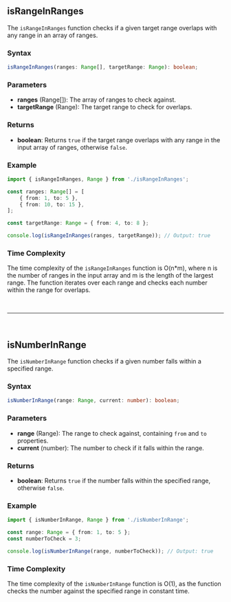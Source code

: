 ## isRangeInRanges

The `isRangeInRanges` function checks if a given target range overlaps with any range in an array of ranges.

### Syntax

```typescript
isRangeInRanges(ranges: Range[], targetRange: Range): boolean;
```

### Parameters

- **ranges** (Range[]): The array of ranges to check against.
- **targetRange** (Range): The target range to check for overlaps.

### Returns

- **boolean**: Returns `true` if the target range overlaps with any range in the input array of ranges, otherwise `false`.

### Example

```typescript
import { isRangeInRanges, Range } from './isRangeInRanges';

const ranges: Range[] = [
	{ from: 1, to: 5 },
	{ from: 10, to: 15 },
];

const targetRange: Range = { from: 4, to: 8 };

console.log(isRangeInRanges(ranges, targetRange)); // Output: true
```

### Time Complexity

The time complexity of the `isRangeInRanges` function is O(n*m), where n is the number of ranges in the input array and m is the length of the largest range. The function iterates over each range and checks each number within the range for overlaps.

<br>

---

<br>

## isNumberInRange

The `isNumberInRange` function checks if a given number falls within a specified range.

### Syntax

```typescript
isNumberInRange(range: Range, current: number): boolean;
```

### Parameters

- **range** (Range): The range to check against, containing `from` and `to` properties.
- **current** (number): The number to check if it falls within the range.

### Returns

- **boolean**: Returns `true` if the number falls within the specified range, otherwise `false`.

### Example

```typescript
import { isNumberInRange, Range } from './isNumberInRange';

const range: Range = { from: 1, to: 5 };
const numberToCheck = 3;

console.log(isNumberInRange(range, numberToCheck)); // Output: true
```

### Time Complexity

The time complexity of the `isNumberInRange` function is O(1), as the function checks the number against the specified range in constant time.
